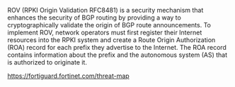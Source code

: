 ROV (RPKI Origin Validation RFC8481) is a security mechanism that enhances the security of BGP routing by providing a way to cryptographically validate the origin of BGP route announcements. To implement ROV, network operators must first register their Internet resources into the RPKI system and create a Route Origin Authorization (ROA) record for each prefix they advertise to the Internet. The ROA record contains information about the prefix and the autonomous system (AS) that is authorized to originate it.


https://fortiguard.fortinet.com/threat-map
